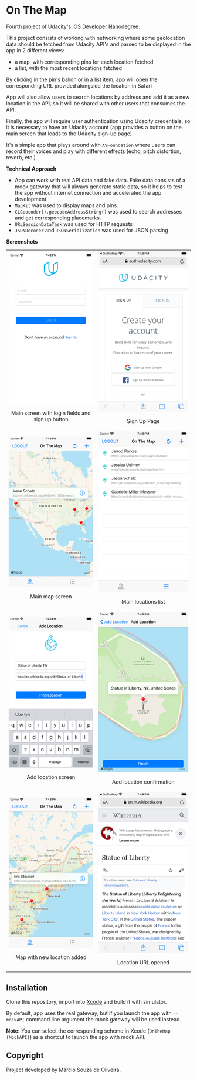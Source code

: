 # On The Map

Fourth project of [Udacity's iOS Developer Nanodegree](https://www.udacity.com/course/ios-developer-nanodegree--nd003). 

This project consists of working with networking where some geolocation data should be fetched from Udacity API's and parsed to be displayed in the app in 2 different views:
- a map, with corresponding pins for each location fetched
- a list, with the most recent locations fetched

By clicking in the pin's ballon or in a list item, app will open the corresponding URL provided alongside the location in Safari

App will also allow users to search locations by address and add it as a new location in the API, so it will be shared with other users that consumes the API.

Finally, the app will require user authentication using Udacity credentials, so it is necessary to have an Udacity account (app provides a button on the main screen that leads to the Udacity sign-up page).

It's a simple app that plays around with `AVFoundation` where users can record their voices and play with different effects (echo, pitch distortion, reverb, etc.)

**Technical Approach**
- App can work with real API data and fake data. Fake data consists of a mock gateway that will always generate static data, so it helps to test the app without internet connection and accelerated the app development.
- `MapKit` was used to display maps and pins.
- `CLGeocoder().geocodeAddressString()` was used to search addresses and get corresponding placemarks.
- `URLSessionDataTask` was used for HTTP requests
- `JSONDecoder` and `JSONSerialization` was used for JSON parsing

**Screenshots**

<table align="center">
  <tr>
     <td>
       <img src="screenshots/image1.png" width="400" title="Main screen with login fields and sign up button">
       <p align="center">Main screen with login fields and sign up button</p>
     </td>
     <td>
       <img src="screenshots/image2.png" width="400" title="Sign Up Page">
       <p align="center">Sign Up Page</p>
     </td>
  </tr>
  <tr>
     <td>
       <img src="screenshots/image3.png" width="400" title="Main map screen">
       <p align="center">Main map screen</p>
     </td>
     <td>
       <img src="screenshots/image4.png" width="400" title="Main locations list">
       <p align="center">Main locations list</p>
     </td>
  </tr>
  <tr>
     <td>
       <img src="screenshots/image5.png" width="400" title="Add location screen">
       <p align="center">Add location screen</p>
     </td>
     <td>
       <img src="screenshots/image6.png" width="400" title="Add location confirmation">
       <p align="center">Add location confirmation</p>
     </td>
  </tr>
  <tr>
     <td>
       <img src="screenshots/image7.png" width="400" title="Map with new location added">
       <p align="center">Map with new location added</p>
     </td>
     <td>
       <img src="screenshots/image8.png" width="400" title="Location URL opened">
       <p align="center">Location URL opened</p>
     </td>
  </tr>
</table>

## Installation

Clone this repository, import into [Xcode](https://developer.apple.com/xcode/) and build it with simulator.

By default, app uses the real gateway, but if you launch the app with `--mockAPI` command line argument the mock gateway will be used instead.

**Note:**  You can select the corresponding scheme in Xcode (`OnTheMap (MockAPI)`) as a shortcut to launch the app with mock API.

## Copyright

Project developed by Márcio Souza de Oliveira.
